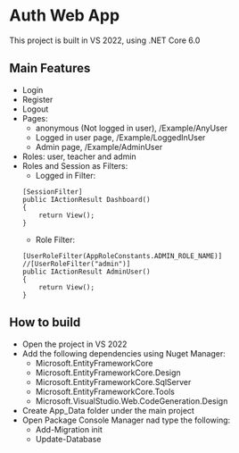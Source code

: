# Auth Web App
This project is built in VS 2022, using .NET Core 6.0
## Main Features
- Login
- Register
- Logout
- Pages: 
  - anonymous (Not logged in user), /Example/AnyUser
  - Logged in user page, /Example/LoggedInUser
  - Admin page, /Example/AdminUser
- Roles: user, teacher and admin
- Roles and Session as Filters:
  - Logged in Filter: 
  ```
  [SessionFilter]
  public IActionResult Dashboard()
  {
	  return View();
  }
  ```
  - Role Filter:
  ```
  [UserRoleFilter(AppRoleConstants.ADMIN_ROLE_NAME)]
  //[UserRoleFilter("admin")]
  public IActionResult AdminUser()
  {
      return View();
  }
  ```
## How to build
- Open the project in VS 2022
- Add the following dependencies using Nuget Manager:
  - Microsoft.EntityFrameworkCore
  - Microsoft.EntityFrameworkCore.Design
  - Microsoft.EntityFrameworkCore.SqlServer
  - Microsoft.EntityFrameworkCore.Tools
  - Microsoft.VisualStudio.Web.CodeGeneration.Design
- Create App_Data folder under the main project
- Open Package Console Manager nad type the following:
  - Add-Migration init
  - Update-Database
